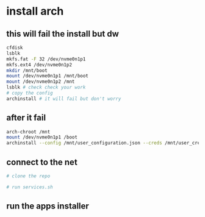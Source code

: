 


# install arch
## this will fail the install but dw
```bash
cfdisk
lsblk
mkfs.fat -F 32 /dev/nvme0n1p1
mkfs.ext4 /dev/nvme0n1p2
mkdir /mnt/boot
mount /dev/nvme0n1p1 /mnt/boot
mount /dev/nvme0n1p2 /mnt
lsblk # check check your work
# copy the config
archinstall # it will fail but don't worry
```

## after it fail
```bash
arch-chroot /mnt
mount /dev/nvme0n1p1 /boot
archinstall --config /mnt/user_configuration.json --creds /mnt/user_credentials.json
```

## connect to the net
```bash
# clone the repo

# run services.sh
```

## run the apps installer
```bash

```
